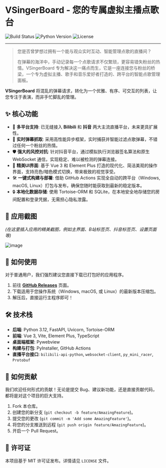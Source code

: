 # VSingerBoard - 您的专属虚拟主播点歌台

![Build Status](https://github.com/zangxx66/VSingerBoard/actions/workflows/python-publish.yml/badge.svg) ![Python Version](https://img.shields.io/badge/python-3.12-blue.svg) ![License](https://img.shields.io/badge/license-MIT-green.svg)

---

> 您是否曾梦想过拥有一个能与观众实时互动、智能管理点歌的直播间？
> 
> 在弹幕的海洋中，手动记录每一个点歌请求不仅繁琐，更容易错失粉丝的热情。VSingerBoard 专为解决这一痛点而生，它是一座连接您与粉丝的桥梁，一个专为虚拟主播、歌手和音乐爱好者打造的、跨平台的智能点歌管理面板。

**VSingerBoard** 将混乱的弹幕请求，转化为一个优雅、有序、可交互的列表，让您专注于表演，而非手忙脚乱的管理。

## ✨ 核心功能

- 🎤 **多平台支持**: 已无缝接入 **Bilibili** 和 **抖音** 两大主流直播平台，未来更具扩展性。
- 🚀 **实时弹幕抓取**: 采用高性能异步框架，实时捕获并智能过滤点歌弹幕，不错过任何一个粉丝的热情。
- 🛡️ **强大的风控对抗**: 针对抖音平台，通过模拟执行浏览器签名算法和原生 WebSocket 通信，实现稳定、难以被检测的弹幕连接。
- 🎨 **精美UI界面**: 基于 Vue 3 和 Element Plus 打造的现代化、简洁美观的操作界面，支持亮色/暗色模式切换，带来极致的视觉享受。
- 🛠️ **一键式构建与部署**: 借助 GitHub Actions 实现全自动的跨平台（Windows, macOS, Linux）打包与发布，确保您随时能获取到最新的稳定版本。
- 🔒 **本地化数据存储**: 使用 Tortoise-ORM 和 SQLite，在本地安全地存储您的房间配置和登录凭据，无需担心隐私泄露。

## 📸 应用截图

*(在这里插入应用的精美截图，例如主界面、B站标签页、抖音标签页、设置页面等)*

![image](https://raw.githubusercontent.com/zangxx66/VSingerBoard/master/data/screenshot.png)

## 🚀 如何使用

对于普通用户，我们强烈建议您直接下载已打包好的应用程序。

1.  前往 [**GitHub Releases**](https://github.com/zangxx66/VSingerBoard/releases) 页面。
2.  下载适用于您操作系统（Windows, macOS, 或 Linux）的最新版本压缩包。
3.  解压后，直接运行主程序即可！

## 🛠️ 技术栈

- **后端**: Python 3.12, FastAPI, Uvicorn, Tortoise-ORM
- **前端**: Vue 3, Vite, Element Plus, TypeScript
- **桌面端框架**: Pywebview
- **构建与打包**: PyInstaller, GitHub Actions
- **直播平台接口**: `bilibili-api-python`, `websocket-client`, `py_mini_racer`, `Protobuf`

## 🤝 如何贡献

我们欢迎任何形式的贡献！无论是提交 Bug、建议新功能，还是直接贡献代码，都将是对这个项目的巨大支持。

1.  Fork 本仓库。
2.  创建您的新分支 (`git checkout -b feature/AmazingFeature`)。
3.  提交您的更改 (`git commit -m 'Add some AmazingFeature'`)。
4.  将您的分支推送到远程 (`git push origin feature/AmazingFeature`)。
5.  开启一个 Pull Request。

## 📄 许可证

本项目基于 MIT 许可证发布。详情请见 `LICENSE` 文件。
